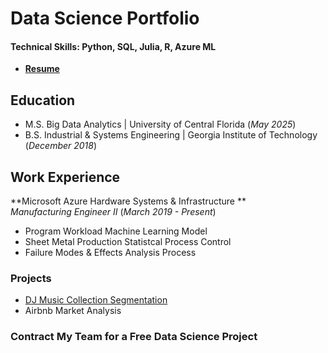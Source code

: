 
# Data Science Portfolio 

#### Technical Skills: Python, SQL, Julia, R, Azure ML
- **[Resume](https://github.com/theafronautz/DS_portfolio/blob/main/Frank%20Johnson%20Resume%20-%20Fall%2024.docx)**

## Education
- M.S. Big Data Analytics | University of Central Florida (_May 2025_)
- B.S. Industrial & Systems Engineering | Georgia Institute of Technology (_December 2018_)

## Work Experience
**Microsoft Azure Hardware Systems & Infrastructure **  
_Manufacturing Engineer II_ (_March 2019 - Present_)
- Program Workload Machine Learning Model 
- Sheet Metal Production Statistcal Process Control  
- Failure Modes & Effects Analysis Process


### Projects
- [DJ Music Collection Segmentation](https://github.com/theafronautz/Music_Library_Clustering/tree/main)
- Airbnb Market Analysis

### Contract My Team for a **Free** Data Science Project 
